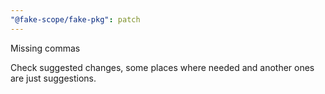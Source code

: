 ```yaml
---
"@fake-scope/fake-pkg": patch
---
```


Missing commas

Check suggested changes, some places where needed and another ones are just suggestions.
